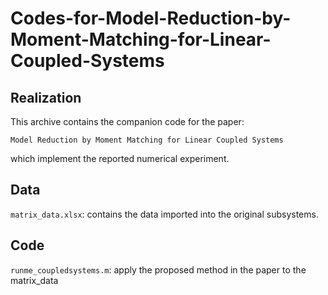 # Codes-for-Model-Reduction-by-Moment-Matching-for-Linear-Coupled-Systems
## Realization
This archive contains the companion code for the paper:
```
Model Reduction by Moment Matching for Linear Coupled Systems
```
which implement the reported numerical experiment.
## Data
`matrix_data.xlsx`: contains the data imported into the original subsystems.
## Code
`runme_coupledsystems.m`: apply the proposed method in the paper to the matrix_data
